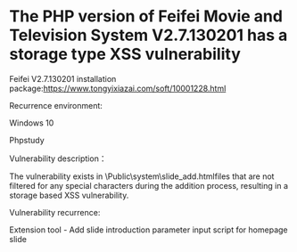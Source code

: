 # The PHP version of Feifei Movie and Television System V2.7.130201 has a storage type XSS vulnerability

Feifei V2.7.130201 installation package:https://www.tongyixiazai.com/soft/10001228.html

Recurrence environment:

Windows 10

Phpstudy

Vulnerability description：

The vulnerability exists in \Public\system\slide_add.htmlfiles that are not filtered for any special characters during the addition process, resulting in a storage based XSS vulnerability.

Vulnerability recurrence:

Extension tool - Add slide introduction parameter input script for homepage slide<style onload=alert(1)>，There is a storage type XSS vulnerability, as shown in the figure.

<img width="416" alt="image" src="https://user-images.githubusercontent.com/59866013/226814503-04356893-de7b-47cd-b366-04a15aaef3e3.png">

<img width="416" alt="image" src="https://user-images.githubusercontent.com/59866013/226814600-e8c4fad7-1ed2-47a7-b834-ba33cc1cb36a.png">

<img width="416" alt="image" src="https://user-images.githubusercontent.com/59866013/226818991-e0fa8475-a6c5-45c8-9aea-962847a7f44a.png">

As can be seen from the following figure，in the file\Public\system\slide_add.html，during the process of adding the homepage slide, parameters are brought into the database for update without any processing

<img width="416" alt="image" src="https://user-images.githubusercontent.com/59866013/226819017-0765c373-00b5-4867-9919-7e23ac8fff9f.png">
